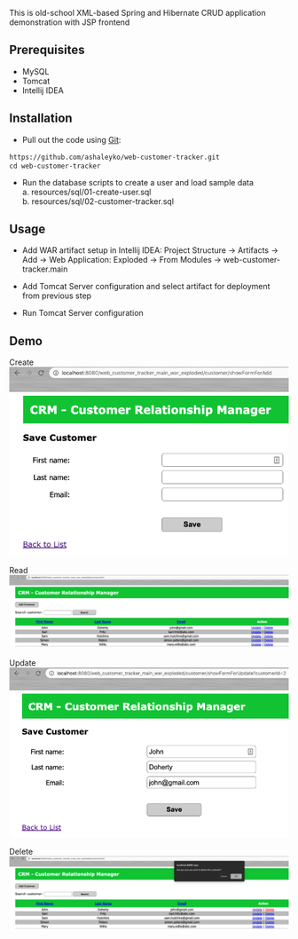 This is old-school XML-based Spring and Hibernate CRUD application demonstration with JSP frontend

## Prerequisites

* MySQL
* Tomcat
* Intellij IDEA

## Installation

* Pull out the code using [Git](https://git-scm.com/downloads):

```shell
https://github.com/ashaleyko/web-customer-tracker.git
cd web-customer-tracker
```
* Run the database scripts to create a user and load sample data  
  a. resources/sql/01-create-user.sql  
  b. resources/sql/02-customer-tracker.sql

## Usage

* Add WAR artifact setup in Intellij IDEA:
Project Structure -> Artifacts -> Add -> Web Application: Exploded -> From Modules -> web-customer-tracker.main

* Add Tomcat Server configuration and select artifact for deployment from previous step

* Run Tomcat Server configuration 

## Demo
Create  
![Alt text](src/main/resources/screenshots/web-customer-tracker-save.png?raw=true "Save")

Read  
![Alt text](src/main/resources/screenshots/web-customer-tracker-list.png?raw=true "List")

Update  
![Alt text](src/main/resources/screenshots/web-customer-tracker-update.png?raw=true "Update")

Delete  
![Alt text](src/main/resources/screenshots/web-customer-tracker-delete.png?raw=true "Delete")
